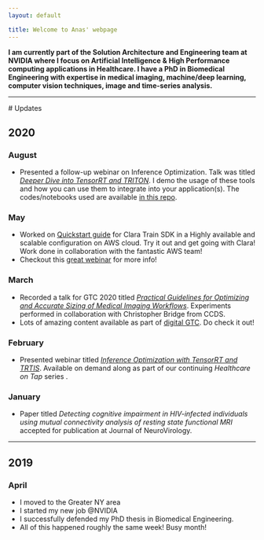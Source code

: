 ```yaml
---
layout: default

title: Welcome to Anas' webpage
---
```

<div id="Top" name="Top">  </div>

**I am currently part of the Solution Architecture and Engineering team at NVIDIA where I focus on Artificial Intelligence & High Performance computing applications in Healthcare. I have a PhD in Biomedical Engineering with expertise in medical imaging, machine/deep learning, computer vision techniques, image and time-series analysis.**

* * *
<div id="Updates" name="Updates">  </div>
# Updates <a href="/index.html#Top"><i class="fas fa-link"></i></a>

## 2020

### August

- Presented a follow-up webinar on Inference Optimization. Talk was titled [*Deeper Dive into TensorRT and TRITON*](https://event.on24.com/eventRegistration/EventLobbyServlet?target=reg20.jsp&partnerref=devnws&eventid=2355478&sessionid=1&key=F89A7BE8742F98334CEDDA4E86A6D5F0&regTag=1055756&sourcepage=register). I demo the usage of these tools and how you can use them to integrate into your application(s). The codes/notebooks used are available [in this repo](https://github.com/NVIDIA/healthcare-on-tap-TRT-TRITON-demo).

### May

- Worked on [Quickstart guide](https://aws.amazon.com/quickstart/architecture/nvidia-clara-train/) for Clara Train SDK in a Highly available and scalable configuration on AWS cloud. Try it out and get going with Clara! Work done in collaboration with the fantastic AWS team!
- Checkout this [great webinar](https://info.nvidia.com/clara-train-aws-quickstart-webinar-reg-page.html?ncid=so-elev-38020&ondemandrgt=yes) for more info!

### March

- Recorded a talk for GTC 2020 titled [*Practical Guidelines for Optimizing and Accurate Sizing of Medical Imaging Workflows*](https://developer.nvidia.com/gtc/2020/video/s21997). Experiments performed in collaboration with Christopher Bridge from CCDS.
- Lots of amazing content available as part of [digital GTC](https://www.nvidia.com/en-us/gtc/session-catalog/). Do check it out!

### February

- Presented webinar titled [*Inference Optimization with TensorRT and TRTIS*](https://event.on24.com/eventRegistration/EventLobbyServlet?target=reg20.jsp&ncid=so-link-56763&eventid=2189405&sessionid=1&key=F9BC888AC910EA98806C35516420608C&regTag=801536&sourcepage=register). Available on demand along as part of our continuing *Healthcare on Tap* series .

### January

- Paper titled *Detecting cognitive impairment in HIV-infected individuals using mutual connectivity analysis of resting state functional MRI* accepted for publication at Journal of NeuroVirology.

* * * 

## 2019
### April 

- I moved to the Greater NY area
- I started my new job @NVIDIA
- I successfully defended my PhD thesis in Biomedical Engineering.
- All of this happened roughly the same week! Busy month!